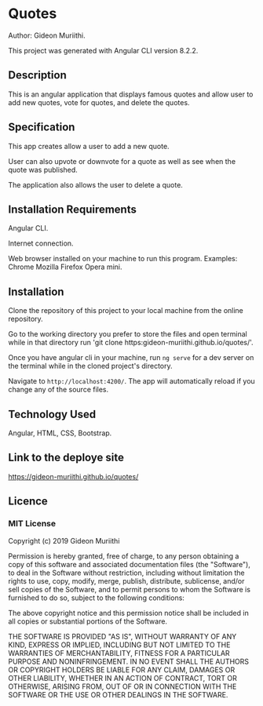 # Quotes
Author: Gideon Muriithi.

This project was generated with Angular CLI version 8.2.2. 

## Description
This is an angular application that displays famous quotes and allow user to add new quotes, vote for quotes, and delete the quotes.

## Specification
This app creates allow a user to add a new quote.

User can also upvote or downvote for a quote as well as see when the quote was published.

The application also allows the user to delete a quote.

## Installation Requirements
Angular CLI.

Internet connection.

Web browser installed on your machine to run this program. Examples: Chrome Mozilla Firefox Opera mini.

## Installation
Clone the repository of this project to your local machine from the online repository.

Go to the working directory you prefer to store the files and open terminal while in that directory run 'git clone https:gideon-muriithi.github.io/quotes/'.

Once you have angular cli in your machine, run `ng serve` for a dev server on the terminal while in the cloned project's directory. 

Navigate to `http://localhost:4200/`. The app will automatically reload if you change any of the source files.

## Technology Used
Angular, HTML, CSS, Bootstrap.

## Link to the deploye site
https://gideon-muriithi.github.io/quotes/

## Licence
### MIT License

Copyright (c) 2019 Gideon Muriithi

Permission is hereby granted, free of charge, to any person obtaining a copy
of this software and associated documentation files (the "Software"), to deal
in the Software without restriction, including without limitation the rights
to use, copy, modify, merge, publish, distribute, sublicense, and/or sell
copies of the Software, and to permit persons to whom the Software is
furnished to do so, subject to the following conditions:

The above copyright notice and this permission notice shall be included in all
copies or substantial portions of the Software.

THE SOFTWARE IS PROVIDED "AS IS", WITHOUT WARRANTY OF ANY KIND, EXPRESS OR
IMPLIED, INCLUDING BUT NOT LIMITED TO THE WARRANTIES OF MERCHANTABILITY,
FITNESS FOR A PARTICULAR PURPOSE AND NONINFRINGEMENT. IN NO EVENT SHALL THE
AUTHORS OR COPYRIGHT HOLDERS BE LIABLE FOR ANY CLAIM, DAMAGES OR OTHER
LIABILITY, WHETHER IN AN ACTION OF CONTRACT, TORT OR OTHERWISE, ARISING FROM,
OUT OF OR IN CONNECTION WITH THE SOFTWARE OR THE USE OR OTHER DEALINGS IN THE
SOFTWARE.
